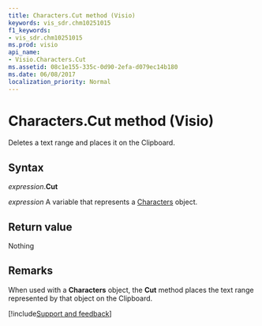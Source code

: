 ```yaml
---
title: Characters.Cut method (Visio)
keywords: vis_sdr.chm10251015
f1_keywords:
- vis_sdr.chm10251015
ms.prod: visio
api_name:
- Visio.Characters.Cut
ms.assetid: 08c1e155-335c-0d90-2efa-d079ec14b180
ms.date: 06/08/2017
localization_priority: Normal
---
```



# Characters.Cut method (Visio)

Deletes a text range and places it on the Clipboard.


## Syntax

_expression_.**Cut**

 _expression_ A variable that represents a [Characters](./Visio.Characters.md) object.


## Return value

Nothing


## Remarks

When used with a  **Characters** object, the **Cut** method places the text range represented by that object on the Clipboard.

[!include[Support and feedback](~/includes/feedback-boilerplate.md)]